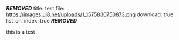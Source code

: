 ***REMOVED***
title: test
file: https://images.ui8.net/uploads/1_1575830750873.png
download: true
list_on_index: true
***REMOVED***

this is a test